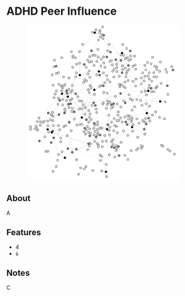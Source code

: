 ADHD Peer Influence
=====
<p align="center">
  <img src="./Images/Figure.png" width="400">
</p>

About
-----
A

Features
--------
- 4
- s

Notes
----------
C
